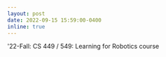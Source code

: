 ```yaml
---
layout: post
date: 2022-09-15 15:59:00-0400
inline: true
---
```


'22-Fall: CS 449 / 549: Learning for Robotics course